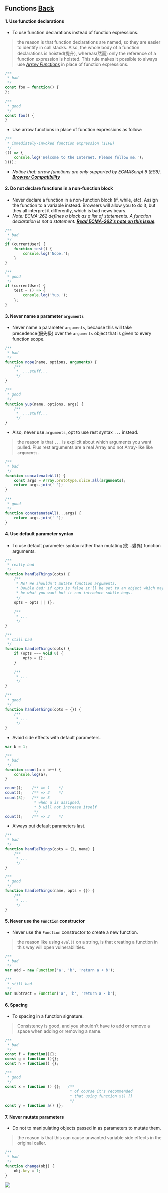 ## Functions [**Back**](./../README.md)

#### 1. Use function declarations

- To use function declarations instead of function expressions.

> the reason is that function declarations are named, so they are easier to identify in call stacks. Also, the whole body of a function declarations is hoisted(提升), whereas(然而) only the reference of a function expression is hoisted. This rule makes it possible to always use [*Arrow Functions*](./../arrowFunctions/arrowFunctions.md) in place of function expressions.

```js
/**
 * bad
 */
const foo = function() {
};

/**
 * good
 */
const foo() {
}
```

- Use arrow functions in place of function expressions as follow:

```js
/**
 * immediately-invoked function expression (IIFE)
 */
(() => {
    console.log('Welcome to the Internet. Please follow me.');
})();
```

- *Notice that: arrow functions are only supported by ECMAScript 6 (ES6). [**Browser Compatibility**](https://developer.mozilla.org/en-US/docs/Web/JavaScript/Reference/Functions/Arrow_functions#Browser_compatibility)*

#### 2. Do not declare functions in a non-function block

- Never declare a function in a non-function block (if, while, etc). Assign the function to a variable instead. Browsers will allow you to do it, but they all interpret it differently, which is bad news bears.
- *Note: ECMA-262 defines a block as a list of statements. A function declaration is not a statement. [**Read ECMA-262's note on this issue**](http://www.ecma-international.org/publications/files/ECMA-ST/Ecma-262.pdf#page=97).*

```js
/**
 * bad
 */
if (currentUser) {
    function test() {
        console.log('Nope.');
    }
}

/**
 * good
 */
if (currentUser) {
    test = () => {
        console.log('Yup.');
    };
}
```

#### 3. Never name a parameter `arguments`

- Never name a parameter `arguments`, because this will take precedence(優先級) over the `arguments` object that is given to every function scope.

```js
/**
 * bad
 */
function nope(name, options, arguments) {
    /**
     *  ...stuff...
     */
}

/**
 * good
 */
function yup(name, options, args) {
    /**
     *  ...stuff...
     */
}
```

- Also, never use `arguments`, opt to use rest syntax `...` instead.

> the reason is that `...` is explicit about which arguments you want pulled. Plus rest arguments are a real Array and not Array-like like `arguments`.

```js
/**
 * bad
 */
function concatenateAll() {
    const args = Array.prototype.slice.all(arguments);
    return args.join(' ');
}

/**
 * good
 */
function concatenateAll(...args) {
    return args.join(' ');
}
```

#### 4. Use default parameter syntax

- To use default parameter syntax rather than mutating(使...變異) function arguments.

```js
/**
 * really bad
 */
function handleThings(opts) {
    /**
     * No! We shouldn't mutate function arguments.
     * Double bad: if opts is false it'll be set to an object which may
     * be what you want but it can introduce subtle bugs.
     */
    opts = opts || {};
    
    /**
     * ...
     */
}

/**
 * still bad
 */
function handleThings(opts) {
    if (opts === void 0) {
        opts = {};
    }
    
    /**
     * ...
     */
}

/**
 * good
 */
function handleThings(opts = {}) {
    /**
     * ...
     */
}
```

- Avoid side effects with default parameters.

```js
var b = 1;

/**
 * bad
 */
function count(a = b++) {
    console.log(a);
}

count();    /** => 1    */
count();    /** => 2    */
count(3);   /** => 3    
             * when a is assigned,
             * b will not increase itself
             */
count();    /** => 3    */
```

- Always put default parameters last.

```js
/**
 * bad
 */
function handleThings(opts = {}, name) {
    /**
     * ...
     */
}

/**
 * good
 */
function handleThings(name, opts = {}) {
    /**
     * ...
     */
}
```

#### 5. Never use the `Function` constructor

- Never use the `Function` constructor to create a new function.

> the reason like using `eval()` on a string, is that creating a function in this way will open vulnerabilities.

```js
/**
 * bad
 */
var add = new Function('a', 'b', 'return a + b');

/**
 * still bad
 */
var subtract = Function('a', 'b', 'return a - b');
```

#### 6. Spacing

- To spacing in a function signature.

> Consistency is good, and you shouldn’t have to add or remove a space when adding or removing a name.

```js
/**
 * bad
 */
const f = function(){};
const g = function (){};
const h = function() {};

/**
 * good
 */
const x = function () {};   /** 
                             * of course it's recommended
                             * that using function x() {}
                             */
const y = function a() {};
```

#### 7. Never mutate parameters

- Do not to manipulating objects passed in as parameters to mutate them.

> the reason is that this can cause unwanted variable side effects in the original caller.

```js
/**
 * bad
 */
function change(obj) {
    obj.key = 1;
}
```

<a href="http://aleen42.github.io/" target="_blank" ><img src="./../pic/tail.gif"></a>
